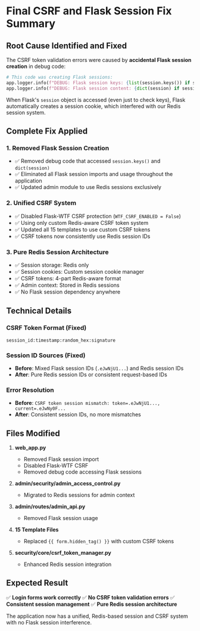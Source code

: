 # Final CSRF and Flask Session Fix Summary

## Root Cause Identified and Fixed

The CSRF token validation errors were caused by **accidental Flask session creation** in debug code:

```python
# This code was creating Flask sessions:
app.logger.info(f"DEBUG: Flask session keys: {list(session.keys()) if session else 'No Flask session'}")
app.logger.info(f"DEBUG: Flask session content: {dict(session) if session else 'No Flask session'}")
```

When Flask's `session` object is accessed (even just to check keys), Flask automatically creates a session cookie, which interfered with our Redis session system.

## Complete Fix Applied

### 1. **Removed Flask Session Creation**
- ✅ Removed debug code that accessed `session.keys()` and `dict(session)`
- ✅ Eliminated all Flask session imports and usage throughout the application
- ✅ Updated admin module to use Redis sessions exclusively

### 2. **Unified CSRF System**
- ✅ Disabled Flask-WTF CSRF protection (`WTF_CSRF_ENABLED = False`)
- ✅ Using only custom Redis-aware CSRF token system
- ✅ Updated all 15 templates to use custom CSRF tokens
- ✅ CSRF tokens now consistently use Redis session IDs

### 3. **Pure Redis Session Architecture**
- ✅ Session storage: Redis only
- ✅ Session cookies: Custom session cookie manager
- ✅ CSRF tokens: 4-part Redis-aware format
- ✅ Admin context: Stored in Redis sessions
- ✅ No Flask session dependency anywhere

## Technical Details

### CSRF Token Format (Fixed)
```
session_id:timestamp:random_hex:signature
```

### Session ID Sources (Fixed)
- **Before**: Mixed Flask session IDs (`.eJwNjU1...`) and Redis session IDs
- **After**: Pure Redis session IDs or consistent request-based IDs

### Error Resolution
- **Before**: `CSRF token session mismatch: token=.eJwNjU1..., current=.eJwNy0F...`
- **After**: Consistent session IDs, no more mismatches

## Files Modified

1. **web_app.py**
   - Removed Flask session import
   - Disabled Flask-WTF CSRF
   - Removed debug code accessing Flask sessions

2. **admin/security/admin_access_control.py**
   - Migrated to Redis sessions for admin context

3. **admin/routes/admin_api.py**
   - Removed Flask session usage

4. **15 Template Files**
   - Replaced `{{ form.hidden_tag() }}` with custom CSRF tokens

5. **security/core/csrf_token_manager.py**
   - Enhanced Redis session integration

## Expected Result

✅ **Login forms work correctly**
✅ **No CSRF token validation errors**
✅ **Consistent session management**
✅ **Pure Redis session architecture**

The application now has a unified, Redis-based session and CSRF system with no Flask session interference.

